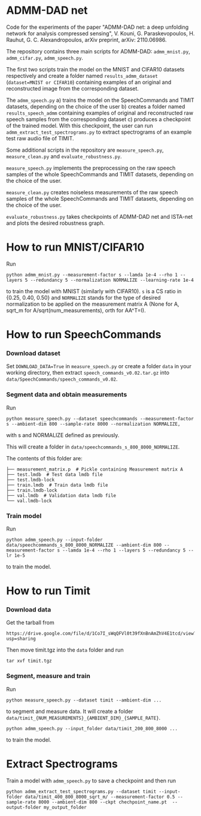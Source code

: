 # ADMM-DAD net

Code for the experiments of the paper "ADMM-DAD net: a deep unfolding network for analysis compressed sensing", V. Kouni, G. Paraskevopoulos, H. Rauhut, G. C. Alexandropoulos, arXiv preprint, arXiv: 2110.06986. 

The repository contains three main scripts for ADMM-DAD: `admm_mnist.py`, `admm_cifar.py`, `admm_speech.py`.

The first two scripts train the model on the MNIST and CIFAR10 datasets respectively and create a folder named `results_admm_dataset` (`dataset=MNIST or CIFAR10`) containing examples of an original and reconstructed image from the corresponding dataset.

The `admm_speech.py` a) trains the model on the SpeechCommands and TIMIT datasets, depending on the choice of the user b) creates a folder named `results_speech_admm` containing examples of original and reconstructed raw speech samples from the corresponding dataset c) produces a checkpoint of the trained model. With this checkpoint, the user can run `admm_extract_test_spectrograms.py` to extract spectrograms of an example test raw audio file of TIMIT. 

Some additional scripts in the repository are `measure_speech.py`, `measure_clean.py` and `evaluate_robustness.py`.

`measure_speech.py` implements the preprocessing on the raw speech samples of the whole SpeechCommands and TIMIT datasets, depending on the choice of the user.

`measure_clean.py` creates noiseless measurements of the raw speech samples of the whole SpeechCommands and TIMIT datasets, depending on the choice of the user.

`evaluate_robustness.py` takes checkpoints of ADMM-DAD net and ISTA-net and plots the desired robustness graph.

# How to run MNIST/CIFAR10

Run 

```
python admm_mnist.py --measurement-factor s --lamda 1e-4 --rho 1 --layers 5 --redundancy 5 --normalization NORMALIZE --learning-rate 1e-4

```

to train the model with MNIST (similarly with CIFAR10). `s` is a CS ratio in {0.25, 0.40, 0.50} and `NORMALIZE` stands for the type of desired normalization to be applied on the measurement matrix A (None for A, sqrt_m for A/sqrt(num_measurements), orth for AA^T=I).


# How to run SpeechCommands

### Download dataset
Set `DOWNLOAD_DATA=True` in `measure_speech.py` or create a folder `data` in your working directory, then extract `speech_commands_v0.02.tar.gz` into `data/SpeechCommands/speech_commands_v0.02`.

### Segment data and obtain measurements

Run 

```
python measure_speech.py --dataset speechcommands --measurement-factor s --ambient-dim 800 --sample-rate 8000 --normalization NORMALIZE,

```
with s and NORMALIZE defined as previously.

This will create a folder in `data/speechcommands_s_800_8000_NORMALIZE`.

The contents of this folder are:

```
├── measurement_matrix.p  # Pickle containing Measurement matrix A
├── test.lmdb  # Test data lmdb file
├── test.lmdb-lock
├── train.lmdb  # Train data lmdb file
├── train.lmdb-lock
├── val.lmdb  # Validation data lmdb file
└── val.lmdb-lock
```

### Train model

Run 

```
python admm_speech.py --input-folder data/speechcommands_s_800_8000_NORMALIZE --ambient-dim 800 --measurement-factor s --lamda 1e-4 --rho 1 --layers 5 --redundancy 5 --lr 1e-5
```

to train the model.


# How to run Timit

### Download data

Get the tarball from 
```
https://drive.google.com/file/d/1Co7I_sWqQFVl0t39fXnBnAmZhV4E1tcd/view?usp=sharing
```

Then move timit.tgz into the `data` folder and run

```
tar xvf timit.tgz
```

### Segment, measure and train


Run

```
python measure_speech.py --dataset timit --ambient-dim ...

```

to segment and measure data. It will create a folder `data/timit_{NUM_MEASUREMENTS}_{AMBIENT_DIM}_{SAMPLE_RATE}`.


```
python admm_speech.py --input_folder data/timit_200_800_8000 ...

```

to train the model.


# Extract Spectrograms

Train a model with `admm_speech.py` to save a checkpoint and then run 

```
python admm_extract_test_spectrograms.py --dataset timit --input-folder data/timit_400_800_8000_sqrt_m/ --measurement-factor 0.5 --sample-rate 8000 --ambient-dim 800 --ckpt chechpoint_name.pt  --output-folder my_output_folder

```
